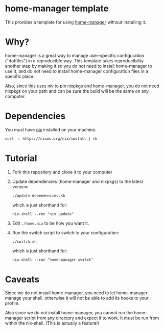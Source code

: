 # home-manager template

This provides a template for using
[home-manager](https://github.com/rycee/home-manager) without
installing it.

# Why?

home-manager is a great way to manage user-specific configuration
("dotfiles") in a reproducible way. This template takes
reproducibility another step by making it so you do not need to
install home-manager to use it, and do not need to install
home-manager configuration files in a specific place.

Also, since this uses niv to pin nixpkgs and home-manager, you do not
need nixpkgs on your path and can be sure the build will be the same
on any computer.

# Dependencies

You must have [nix](https://nixos.org) installed on your machine.

```sh
curl -L https://nixos.org/nix/install | sh
```

# Tutorial

1. Fork this repository and clone it to your computer
2. Update dependencies (home-manager and nixpkgs) to the latest version:

   ```sh
   ./update-dependencies.sh
   ```

   which is just shorthand for:

   ```
   nix-shell --run "niv update"
   ```

3. Edit `./home.nix` to be how you want it.
4. Run the switch script to switch to your configuration:

    ```sh
    ./switch.sh
    ```

    which is just shorthand for:

    ```
    nix-shell --run "home-manager switch"
    ```



# Caveats

Since we do not install home-manager, you need to let home-manager
manage your shell, otherwise it will not be able to add its hooks to
your profile.

Also since we do not install home-manager, you cannot run the
home-manager script from any directory and expect it to work. It must
be run from within the nix-shell. (This is actually a feature!)
